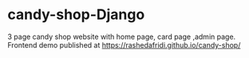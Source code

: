 # candy-shop-Django
3 page candy shop website with home page, card page ,admin page.
Frontend demo published at https://rashedafridi.github.io/candy-shop/
